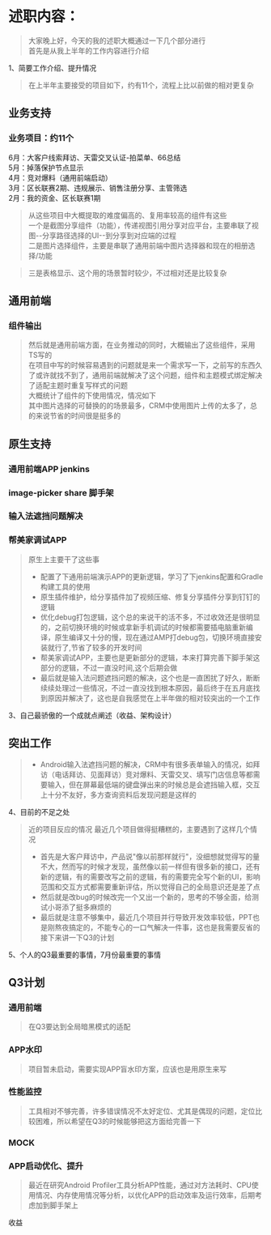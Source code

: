 
# 述职内容：
> 大家晚上好，今天的我的述职大概通过一下几个部分进行  
> 首先是从我上半年的工作内容进行介绍

1、简要工作介绍、提升情况
> 在上半年主要接受的项目如下，约有11个，流程上比以前做的相对更复杂

## 业务支持
### 业务项目：约11个
6月：大客户线索拜访、天雷交叉认证-拍菜单、66总结  
5月：掉落保护节点显示  
4月：竞对爆料（通用前端启动）   
3月：区长联赛2期、违规展示、销售注册分享、主管筛选  
2月：我的资金、区长联赛1期  

> 从这些项目中大概提取的难度偏高的、复用率较高的组件有这些  
> 一个是截图分享组件（功能），传递视图引用分享对应平台，主要串联了视图--分享路径选择的UI--到分享到对应端的过程  
> 二是图片选择组件，主要是串联了通用前端中图片选择器和现在的相册选择/功能

> 三是表格显示、这个用的场景暂时较少，不过相对还是比较复杂

## 通用前端
### 组件输出
> 然后就是通用前端方面，在业务推动的同时，大概输出了这些组件，采用TS写的    
> 在项目中写的时候容易遇到的问题就是来一个需求写一下，之前写的东西久了或许就找不到了，通用前端就解决了这个问题，组件和主题模式绑定解决了适配主题时重复写样式的问题  
> 大概统计了组件的下使用情况，情况如下  
其中图片选择的可替换的的场景最多，CRM中使用图片上传的太多了，总的来说节省的时间很是挺多的

## 原生支持
### 通用前端APP jenkins
### image-picker  share 脚手架
### 输入法遮挡问题解决
### 帮美家调试APP
> 原生上主要干了这些事  
> - 配置了下通用前端演示APP的更新逻辑，学习了下jenkins配置和Gradle构建工具的使用
> - 原生插件维护，给分享插件加了视频压缩、修复分享插件分享到钉钉的逻辑
> - 优化debug打包逻辑，这个总的来说干的活不多，不过收效还是很明显的，之前切换环境的时候或拿新手机调试的时候都需要插电脑重新编译，原生编译又十分的慢，现在通过AMP打debug包，切换环境直接安装就行了,节省了较多的开发时间
> - 帮美家调试APP，主要也是更新部分的逻辑，本来打算完善下脚手架这部分的逻辑，不过一直没时间,这个后期会做  
> - 最后就是输入法问题遮挡问题的解决，这个也是一直困扰了好久，断断续续处理过一些情况，不过一直没找到根本原因，最后终于在五月底找到原因并解决了，这也是自我感觉在上半年做的相对较突出的一个工作

3、自己最骄傲的一个成就点阐述（收益、架构设计）
## 突出工作
> - Android输入法遮挡问题的解决，CRM中有很多表单输入的情况，如拜访（电话拜访、见面拜访）竞对爆料、天雷交叉、填写门店信息等都需要输入，但在屏幕最低端的键盘弹出来的时候总是会遮挡输入框，交互上十分不友好，多方查询资料后发现问题是这样的


4、目前的不足之处
> 近的项目反应的情况
> 最近几个项目做得挺糟糕的，主要遇到了这样几个情况
> - 首先是大客户拜访中，产品说"像以前那样就行"，没细想就觉得写的量不大，然而写的时候才发现，虽然像以前一样但有很多新的接口，还有新的逻辑，有的需要改写之前的逻辑，有的需要完全写个新的UI，影响范围和交互方式都需要重新评估，所以觉得自己的全局意识还是差了点
> - 然后就是改bug的时候改完一个又出一个新的，思考的不够全面，给测试小哥添了挺多麻烦的  
> - 最后就是注意不够集中，最近几个项目并行导致开发效率较低，PPT也是刚熬夜搞定的，不能专心的一口气解决一件事，这也是我需要反省的  
> 接下来讲一下Q3的计划

5、个人的Q3最重要的事情，7月份最重要的事情
## Q3计划
### 通用前端
> 在Q3要达到全局暗黑模式的适配
### APP水印
> 项目暂未启动，需要实现APP盲水印方案，应该也是用原生来写
### 性能监控
> 工具相对不够完善，许多错误情况不太好定位、尤其是偶现的问题，定位比较困难，所以希望在Q3的时候能够把这方面给完善一下
### MOCK
> 
### APP启动优化、提升
> 最近在研究Android Profiler工具分析APP性能，通过对方法耗时、CPU使用情况、内存使用情况等分析，以优化APP的启动效率及运行效率，后期考虑加到脚手架上


收益


